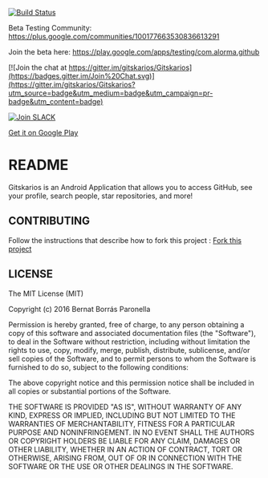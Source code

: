 [![Build Status](https://travis-ci.org/gitskarios/Gitskarios.svg?branch=develop)](https://travis-ci.org/gitskarios/Gitskarios)

Beta Testing Community: https://plus.google.com/communities/100177663530836613291 

Join the beta here: https://play.google.com/apps/testing/com.alorma.github

[![Join the chat at https://gitter.im/gitskarios/Gitskarios](https://badges.gitter.im/Join%20Chat.svg)](https://gitter.im/gitskarios/Gitskarios?utm_source=badge&utm_medium=badge&utm_campaign=pr-badge&utm_content=badge)

[![Join SLACK](https://img.shields.io/badge/JOIN-SLACK-orange.svg)](https://gh-apps.slack.com/)

[Get it on Google Play](https://play.google.com/store/apps/details?id=com.alorma.github&utm_source=github&utm_medium=github&utm_campaign=github)

# README #

Gitskarios is an Android Application that allows you to access GitHub, see your profile, search people, star repositories, and more!

## CONTRIBUTING ##

Follow the instructions that describe how to fork this project : [Fork this project](FORK.md)

## LICENSE ##

The MIT License (MIT)

Copyright (c) 2016 Bernat Borrás Paronella

Permission is hereby granted, free of charge, to any person obtaining a copy
of this software and associated documentation files (the "Software"), to deal
in the Software without restriction, including without limitation the rights
to use, copy, modify, merge, publish, distribute, sublicense, and/or sell
copies of the Software, and to permit persons to whom the Software is
furnished to do so, subject to the following conditions:

The above copyright notice and this permission notice shall be included in all
copies or substantial portions of the Software.

THE SOFTWARE IS PROVIDED "AS IS", WITHOUT WARRANTY OF ANY KIND, EXPRESS OR
IMPLIED, INCLUDING BUT NOT LIMITED TO THE WARRANTIES OF MERCHANTABILITY,
FITNESS FOR A PARTICULAR PURPOSE AND NONINFRINGEMENT. IN NO EVENT SHALL THE
AUTHORS OR COPYRIGHT HOLDERS BE LIABLE FOR ANY CLAIM, DAMAGES OR OTHER
LIABILITY, WHETHER IN AN ACTION OF CONTRACT, TORT OR OTHERWISE, ARISING FROM,
OUT OF OR IN CONNECTION WITH THE SOFTWARE OR THE USE OR OTHER DEALINGS IN THE
SOFTWARE.
